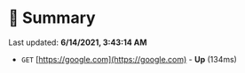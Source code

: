 # 📖 Summary
Last updated: **6/14/2021, 3:43:14 AM**

- `GET` [https://google.com](https://google.com) - **Up** (134ms)

